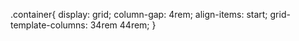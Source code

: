 .container{
   display: grid;
   column-gap: 4rem;
   align-items: start;
   grid-template-columns: 34rem 44rem;
}